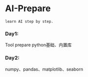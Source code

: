 # AI-Prepare
    learn AI step by step. 
### Day1:
Tool prepare
python基础、内置库 
### Day2:
numpy、pandas、matplotlib、seaborn
